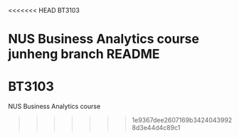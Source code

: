 <<<<<<< HEAD
BT3103

NUS Business Analytics course
junheng branch README
=======
# BT3103 

NUS Business Analytics course
>>>>>>> 1e9367dee2607169b34240439928d3e44d4c89c1
